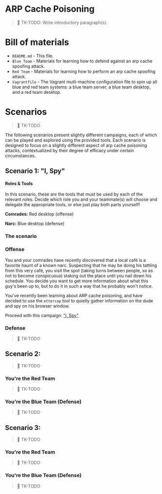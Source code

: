 # ARP Cache Poisoning

> :construction: TK-TODO: Write introductory paragraph(s).

# Bill of materials

* `README.md` - This file.
* `Blue Team` - Materials for learning how to defend against an arp cache spoofing attack.
* `Red Team` - Materials for learning how to perform an arp cache spoofing attack.
* `Vagrantfile` - The Vagrant mutli-machine configuration file to spin up all blue and red team systems: a blue team server, a blue team desktop, and a red team desktop.


# Scenarios

> :construction: TK-TODO

The following scenarios present slightly different campaigns, each of which can be played and explored using the provided tools. Each scenario is designed to focus on a slightly different aspect of arp cache poisoning attacks, contextualized by their degree of efficacy under certain circumstances.

## Scenario 1: "I, Spy"


#### Roles & Tools

In this scenario, these are the tools that must be used by each of the relevant roles. Decide which role you and your teammate(s) will choose and delegate the appropriate tools, or else just play both parts yourself!

**Comrades:** Red desktop (offense)

**Narc:** Blue desktop (defense)

### The scenario

### Offense

You and your comrades have recently discovered that a local café is a favorite haunt of a known narc. Suspecting that he may be doing his tattling from this very café, you visit the spot (taking turns between people, so as not to become conspicuous) staking out the place until you nail down his schedule. You decide you want to get more information about what this guy's been up to, but to do it in such a way that he probably won't notice.

You've recently been learning about ARP cache poisoning, and have decided to use the `ettercap` tool to quietly gather information on the dude and spy on his browser window.

Proceed with this campaign: ["I, Spy"](https://github.com/AnarchoTechNYC/meta/tree/aubrel-arp-spoofing-lab/train-the-trainers/black-hat-bash-back/arp-cache-poisoning/Red%20Team)

### Defense

> :construction: TK-TODO

## Scenario 2:

> :construction: TK-TODO

### You're the Red Team

> :construction: TK-TODO

### You're the Blue Team (Defense)

> :construction: TK-TODO

## Scenario 3:

> :construction: TK-TODO

### You're the Red Team

> :construction: TK-TODO

### You're the Blue Team (Defense)

> :construction: TK-TODO
